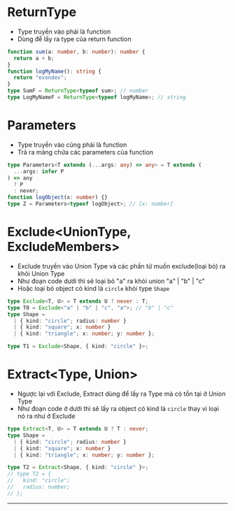 # ReturnType<Type>

- Type truyền vào phải là function
- Dùng để lấy ra type của return function

```ts
function sum(a: number, b: number): number {
  return a + b;
}
function logMyName(): string {
  return "evondev";
}
type SumF = ReturnType<typeof sum>; // number
type LogMyNameF = ReturnType<typeof logMyName>; // string
```

# Parameters<Type>

- Type truyền vào cũng phải là function
- Trả ra mảng chứa các parameters của function

```ts
type Parameters<T extends (...args: any) => any> = T extends (
  ...args: infer P
) => any
  ? P
  : never;
function logObject(x: number) {}
type Z = Parameters<typeof logObject>; // [x: number]
```

# Exclude<UnionType, ExcludeMembers>

- Exclude truyền vào Union Type và các phần tử muốn exclude(loại bỏ) ra khỏi Union Type
- Như đoạn code dưới thì sẽ loại bỏ "a" ra khỏi union "a" | "b" | "c"
- Hoặc loại bỏ object có kind là `circle` khỏi type `Shape`

```ts
type Exclude<T, U> = T extends U ? never : T;
type T0 = Exclude<"a" | "b" | "c", "a">; // "b" | "c"
type Shape =
  | { kind: "circle"; radius: number }
  | { kind: "square"; x: number }
  | { kind: "triangle"; x: number; y: number };

type T1 = Exclude<Shape, { kind: "circle" }>;
```

# Extract<Type, Union>

- Ngược lại với Exclude, Extract dùng để lấy ra Type mà có tồn tại ở Union Type
- Như đoạn code ở dưới thì sẽ lấy ra object có kind là `circle` thay vì loại nó ra như ở Exclude

```ts
type Extract<T, U> = T extends U ? T : never;
type Shape =
  | { kind: "circle"; radius: number }
  | { kind: "square"; x: number }
  | { kind: "triangle"; x: number; y: number };

type T2 = Extract<Shape, { kind: "circle" }>;
// type T2 = {
//   kind: "circle";
//   radius: number;
// };
```

---

